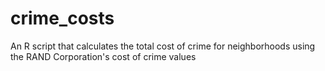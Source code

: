 # crime_costs
An R script that calculates the total cost of crime for neighborhoods using the RAND Corporation's cost of crime values
